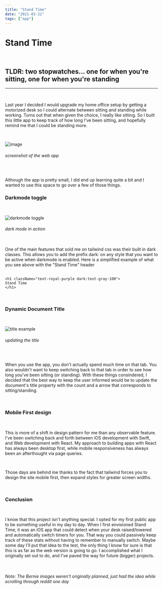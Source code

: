```yaml
---
title: "Stand Time"
date: "2021-03-22"
tags: ["app"]
---
```


# Stand Time

<br>

## TLDR: two stopwatches... one for when you're sitting, one for when you're standing

---

<br>

Last year I decided I would upgrade my home office setup by getting a motorized desk so I could alternate between sitting and standing while working. Turns out that when given the choice, I really like sitting. So I built this little app to keep track of how long I've been sitting, and hopefully remind me that I could be standing more.

<br>

![image](https://i.ibb.co/Wc8RzqT/Screen-Shot-2021-03-24-at-12-01-00-PM.png)

###### screenshot of the web app

<br>

Although the app is pretty small, I did end up learning quite a bit and I wanted to use this space to go over a few of those things.

### Darkmode toggle

<br>

![darkmode toggle](https://i.ibb.co/ChgFW1X/darkmode-toggle.gif)

###### dark mode in action

<br>
One of the main features that sold me on tailwind css was their built in dark classes. This allows you to add the prefix dark: on any style that you want to be active when darkmode is enabled.  Here is a simplified example of what you see above with the "Stand Time" header

<br>
<br>

    <h1 className="text-royal-purple dark:text-gray-100">
    Stand Time
    </h1>

<br>

### Dynamic Document Title

<br>

![title example](https://i.ibb.co/8KQRqxD/page-Title.gif)

###### updating the title

<br>

When you use the app, you don't actually spend much time on that tab.  You also wouldn't want to keep switching back to that tab in order to see how long you've been sitting (or standing).  With these things consindered, I decided that the best way to keep the user informed would be to update the document's title property with the count and a arrow that corresponds to sitting/standing.

<br>

### Mobile First design

<br>

This is more of a shift in design pattern for me than any observable feature.  I've been switching back and forth between iOS development with Swift, and Web development with React.  My approach to building apps with React has always been desktop first, while mobile responsiveness has always been an afterthought via page queries.

<br>

Those days are behind me thanks to the fact that tailwind forces you to design the site mobile first, then expand styles for greater screen widths.

<br>

### Conclusion

<br>

I know that this project isn't anything special.  I opted for my first public app to be something useful in my day to day.  When I first envisioned Stand Time, it was an iOS app that could detect when your desk raised/lowered and automatically switch timers for you.  That way you could passively keep track of these stats without having to remember to manually switch.  Maybe some day I'll put that idea to the test, the only thing I know for sure is that this is as far as the web version is going to go.  I accomplished what I originally set out to do, and I've paved the way for future (bigger) projects.

<br>

###### Note: The Bernie images weren't originally planned, just had the idea while scrolling through reddit one day